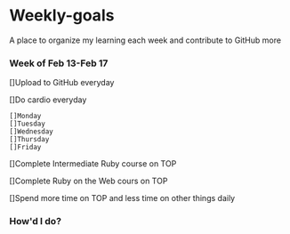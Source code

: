 # Weekly-goals
A place to organize my learning each week and contribute to GitHub more

### Week of Feb 13-Feb 17

[]Upload to GitHub everyday

[]Do cardio everyday

    []Monday
    []Tuesday
    []Wednesday
    []Thursday
    []Friday

[]Complete Intermediate Ruby course on TOP

[]Complete Ruby on the Web cours on TOP

[]Spend more time on TOP and less time on other things daily

### How'd I do?

